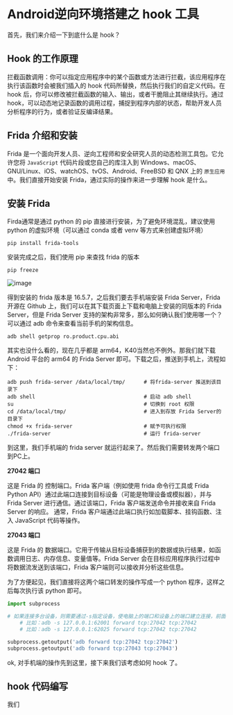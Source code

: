 # Android逆向环境搭建之 hook 工具
首先，我们来介绍一下到底什么是 hook？
## Hook 的工作原理
拦截函数调用：你可以指定应用程序中的某个函数或方法进行拦截，该应用程序在执行该函数时会被我们插入的 hook 代码所替换，然后执行我们的自定义代码。在 hook 后，你可以修改被拦截函数的输入、输出，或者干脆阻止其继续执行。通过 hook，可以动态地记录函数的调用过程，捕捉到程序内部的状态，帮助开发人员分析程序的行为，或者验证反编译结果。
## Frida 介绍和安装
Frida 是一个面向开发人员、逆向工程师和安全研究人员的动态检测工具包。它允许您将 `JavaScript` 代码片段或您自己的库注入到 Windows、macOS、GNU/Linux、iOS、watchOS、tvOS、Android、FreeBSD 和 QNX 上的 `原生应用` 中。我们直接开始安装 Frida，通过实际的操作来进一步理解 hook 是什么。
## 安装 Frida
Firda通常是通过 python 的 pip 直接进行安装，为了避免环境混乱，建议使用 python 的虚拟环境（可以通过 conda 或者 venv 等方式来创建虚拟环境）
  
    pip install frida-tools
安装完成之后，我们使用 pip 来查找 frida 的版本

    pip freeze
    
![image](https://github.com/user-attachments/assets/381f3f78-562d-4ab8-a965-62a3d399fdc7)

得到安装的 frida 版本是 16.5.7，之后我们要去手机端安装 Frida Server，Frida 开源在 Github 上，我们可以在其下载页面上下载和电脑上安装的同版本的 Frida Server，但是 Frida Server 支持的架构非常多，那么如何确认我们使用哪一个？可以通过 adb 命令来查看当前手机的架构信息。

    adb shell getprop ro.product.cpu.abi
    
其实也没什么看的，现在几乎都是 arm64，K40当然也不例外。那我们就下载 Android 平台的 arm64 的 Frida Server 即可。下载之后，推送到手机上，流程如下：

    adb push frida-server /data/local/tmp/      # 将frida-server 推送到该目录下
    adb shell                                   # 启动 adb shell
    su                                          # 切换到 root 权限
    cd /data/local/tmp/                         # 进入到存放 Frida Server的目录下
    chmod +x frida-server                       # 赋予可执行权限
    ./frida-server                              # 运行 frida-server

到这里，我们手机端的 frida server 就运行起来了。然后我们需要转发两个端口到PC上。

**27042 端口**

这是 Frida 的 控制端口。Frida 客户端（例如使用 frida 命令行工具或 Frida Python API）通过此端口连接到目标设备（可能是物理设备或模拟器），并与 Frida Server 进行通信。通过该端口，Frida 客户端发送命令并接收来自 Frida Server 的响应。
通常，Frida 客户端通过此端口执行如加载脚本、挂钩函数、注入 JavaScript 代码等操作。

**27043 端口**

这是 Frida 的 数据端口。它用于传输从目标设备捕获到的数据或执行结果，如函数调用日志、内存信息、变量值等。Frida Server 会在目标应用程序执行过程中将数据流发送到该端口，Frida 客户端则可以接收并分析这些信息。

为了方便起见，我们直接将这两个端口转发的操作写成一个 python 程序，这样之后每次执行该 python 即可。
```python
import subprocess

# 如果连接多台设备，则需要通过-s指定设备，使电脑上的端口和设备上的端口建立连接，前面是电脑上的端口号
    # 比如：adb -s 127.0.0.1:62001 forward tcp:27042 tcp:27042
    # 比如：adb -s 127.0.0.1:62025 forward tcp:27042 tcp:27042

subprocess.getoutput('adb forward tcp:27042 tcp:27042')
subprocess.getoutput('adb forward tcp:27043 tcp:27043')
```

ok, 对手机端的操作先到这里，接下来我们该考虑如何 hook 了。
## hook 代码编写
我们

